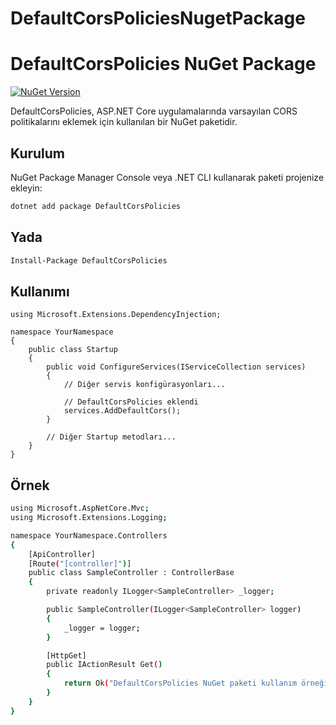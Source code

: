 # DefaultCorsPoliciesNugetPackage

# DefaultCorsPolicies NuGet Package

[![NuGet Version](https://img.shields.io/nuget/v/DefaultCorsPolicies.svg?style=flat)](https://www.nuget.org/packages/DefaultCorsPolicies/)

DefaultCorsPolicies, ASP.NET Core uygulamalarında varsayılan CORS politikalarını eklemek için kullanılan bir NuGet paketidir.

## Kurulum

NuGet Package Manager Console veya .NET CLI kullanarak paketi projenize ekleyin:

```bash
dotnet add package DefaultCorsPolicies
```

## Yada
```bash
Install-Package DefaultCorsPolicies
```
## Kullanımı
```
using Microsoft.Extensions.DependencyInjection;

namespace YourNamespace
{
    public class Startup
    {
        public void ConfigureServices(IServiceCollection services)
        {
            // Diğer servis konfigürasyonları...

            // DefaultCorsPolicies eklendi
            services.AddDefaultCors();
        }

        // Diğer Startup metodları...
    }
}
```
## Örnek
```bash
using Microsoft.AspNetCore.Mvc;
using Microsoft.Extensions.Logging;

namespace YourNamespace.Controllers
{
    [ApiController]
    [Route("[controller]")]
    public class SampleController : ControllerBase
    {
        private readonly ILogger<SampleController> _logger;

        public SampleController(ILogger<SampleController> logger)
        {
            _logger = logger;
        }

        [HttpGet]
        public IActionResult Get()
        {
            return Ok("DefaultCorsPolicies NuGet paketi kullanım örneği");
        }
    }
}

```
